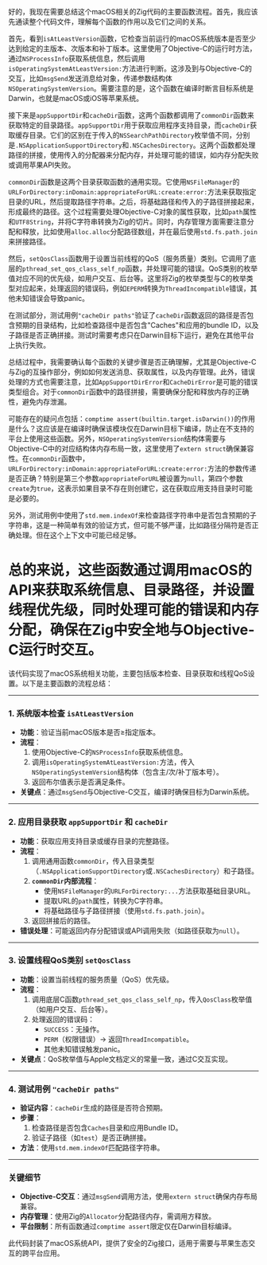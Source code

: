好的，我现在需要总结这个macOS相关的Zig代码的主要函数流程。首先，我应该先通读整个代码文件，理解每个函数的作用以及它们之间的关系。

首先，看到`isAtLeastVersion`函数，它检查当前运行的macOS系统版本是否至少达到给定的主版本、次版本和补丁版本。这里使用了Objective-C的运行时方法，通过`NSProcessInfo`获取系统信息，然后调用`isOperatingSystemAtLeastVersion:`方法进行判断。这涉及到与Objective-C的交互，比如`msgSend`发送消息给对象，传递参数结构体`NSOperatingSystemVersion`。需要注意的是，这个函数在编译时断言目标系统是Darwin，也就是macOS或iOS等苹果系统。

接下来是`appSupportDir`和`cacheDir`函数，这两个函数都调用了`commonDir`函数来获取特定的目录路径。`appSupportDir`用于获取应用程序支持目录，而`cacheDir`获取缓存目录。它们的区别在于传入的`NSSearchPathDirectory`枚举值不同，分别是`.NSApplicationSupportDirectory`和`.NSCachesDirectory`。这两个函数都处理路径的拼接，使用传入的分配器来分配内存，并处理可能的错误，如内存分配失败或调用苹果API失败。

`commonDir`函数是这两个目录获取函数的通用实现。它使用`NSFileManager`的`URLForDirectory:inDomain:appropriateForURL:create:error:`方法来获取指定目录的URL，然后提取路径字符串。之后，将基础路径和传入的子路径拼接起来，形成最终的路径。这个过程需要处理Objective-C对象的属性获取，比如`path`属性和`UTF8String`，并将C字符串转换为Zig的切片。同时，内存管理方面需要注意分配和释放，比如使用`alloc.alloc`分配路径数组，并在最后使用`std.fs.path.join`来拼接路径。

然后，`setQosClass`函数用于设置当前线程的QoS（服务质量）类别。它调用了底层的`pthread_set_qos_class_self_np`函数，并处理可能的错误。QoS类别的枚举值对应不同的优先级，如用户交互、后台等。这里将Zig的枚举类型与C的枚举类型对应起来，处理返回的错误码，例如`EPERM`转换为`ThreadIncompatible`错误，其他未知错误会导致panic。

在测试部分，测试用例`"cacheDir paths"`验证了`cacheDir`函数返回的路径是否包含预期的目录结构，比如检查路径中是否包含"Caches"和应用的bundle ID，以及子路径是否正确拼接。测试时需要考虑只在Darwin目标下运行，避免在其他平台上执行失败。

总结过程中，我需要确认每个函数的关键步骤是否正确理解，尤其是Objective-C与Zig的互操作部分，例如如何发送消息、获取属性，以及内存管理。此外，错误处理的方式也需要注意，比如`AppSupportDirError`和`CacheDirError`是可能的错误类型组合。对于`commonDir`函数中的路径拼接，需要确保分配和释放内存的正确性，避免内存泄漏。

可能存在的疑问点包括：`comptime assert(builtin.target.isDarwin())`的作用是什么？这应该是在编译时确保该模块仅在Darwin目标下编译，防止在不支持的平台上使用这些函数。另外，`NSOperatingSystemVersion`结构体需要与Objective-C中的对应结构体内存布局一致，这里使用了`extern struct`确保兼容性。在`commonDir`函数中，`URLForDirectory:inDomain:appropriateForURL:create:error:`方法的参数传递是否正确？特别是第三个参数`appropriateForURL`被设置为`null`，第四个参数`create`为`true`，这表示如果目录不存在则创建它，这在获取应用支持目录时可能是必要的。

另外，测试用例中使用了`std.mem.indexOf`来检查路径字符串中是否包含预期的子字符串，这是一种简单有效的验证方式，但可能不够严谨，比如路径分隔符是否正确处理。但在这个上下文中可能已经足够。

总的来说，这些函数通过调用macOS的API来获取系统信息、目录路径，并设置线程优先级，同时处理可能的错误和内存分配，确保在Zig中安全地与Objective-C运行时交互。
================================================
该代码实现了macOS系统相关功能，主要包括版本检查、目录获取和线程QoS设置。以下是主要函数的流程总结：

---

### **1. 系统版本检查 `isAtLeastVersion`**
- **功能**：验证当前macOS版本是否≥指定版本。
- **流程**：
  1. 使用Objective-C的`NSProcessInfo`获取系统信息。
  2. 调用`isOperatingSystemAtLeastVersion:`方法，传入`NSOperatingSystemVersion`结构体（包含主/次/补丁版本号）。
  3. 返回布尔值表示是否满足条件。
- **关键点**：通过`msgSend`与Objective-C交互，编译时确保目标为Darwin系统。

---

### **2. 应用目录获取 `appSupportDir` 和 `cacheDir`**
- **功能**：获取应用支持目录或缓存目录的完整路径。
- **流程**：
  1. 调用通用函数`commonDir`，传入目录类型（`.NSApplicationSupportDirectory`或`.NSCachesDirectory`）和子路径。
  2. **`commonDir`内部流程**：
     - 使用`NSFileManager`的`URLForDirectory:...`方法获取基础目录URL。
     - 提取URL的`path`属性，转换为C字符串。
     - 将基础路径与子路径拼接（使用`std.fs.path.join`）。
  3. 返回拼接后的路径。
- **错误处理**：可能返回内存分配错误或API调用失败（如路径获取为`null`）。

---

### **3. 设置线程QoS类别 `setQosClass`**
- **功能**：设置当前线程的服务质量（QoS）优先级。
- **流程**：
  1. 调用底层C函数`pthread_set_qos_class_self_np`，传入`QosClass`枚举值（如用户交互、后台等）。
  2. 处理返回的错误码：
     - `SUCCESS`：无操作。
     - `PERM`（权限错误）→ 返回`ThreadIncompatible`。
     - 其他未知错误触发panic。
- **关键点**：QoS枚举值与Apple文档定义的常量一致，通过C交互实现。

---

### **4. 测试用例 `"cacheDir paths"`**
- **验证内容**：`cacheDir`生成的路径是否符合预期。
- **步骤**：
  1. 检查路径是否包含`Caches`目录和应用Bundle ID。
  2. 验证子路径（如`test`）是否正确拼接。
- **方法**：使用`std.mem.indexOf`匹配路径字符串。

---

### **关键细节**
- **Objective-C交互**：通过`msgSend`调用方法，使用`extern struct`确保内存布局兼容。
- **内存管理**：使用Zig的`Allocator`分配路径内存，需调用方释放。
- **平台限制**：所有函数通过`comptime assert`限定仅在Darwin目标编译。

此代码封装了macOS系统API，提供了安全的Zig接口，适用于需要与苹果生态交互的跨平台应用。